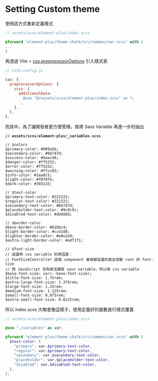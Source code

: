 # Setting Custom theme

使用該方式重新定義樣式

```scss
// assets/scss/element-plus/index.scss

@forward "element-plus/theme-chalk/src/common/var.scss" with (
...
)
```

再透過 Vite > [css.preprocessorOptions](https://vitejs.dev/config/shared-options#css-preprocessoroptions) 引入樣式表

```javascript
// vite.config.js

css: {
  preprocessorOptions: {
    scss: {
      additionalData: `
        @use "@/assets/scss/element-plus/index.scss" as *;
      `,
    },
  },
},
```

而其中，為了讓開發者更方便管理，故將 Sass Variable 再進一步的抽出

<pre class="language-scss"><code class="lang-scss"><strong>// assets/scss/element-plus/_variables.scss
</strong>
// $colors
$primary-color: #009a5b;
$secondary-color: #6b747d;
$success-color: #4aac48;
$danger-color: #ff5252;
$error-color: #ff5252;
$warning-color: #ffcc03;
$info-color: #1ea8c5;
$light-color: #f8f9fb;
$dark-color: #303133;

// $text-color
$primary-text-color: #222222;
$regular-text-color: #222222;
$secondary-text-color: #6b747d;
$placeholder-text-color: #9c9c9c;
$disabled-text-color: #dddddd;

// $border-color
$base-border-color: #b2bbc4;
$light-border-color: #ccd1d8;
$lighter-border-color: #e0e1e9;
$extra-light-border-color: #edf1f1;

// $font-size
// 這邊用 css variable 的原因是：
// FontSizeController 這個 component 會根據這邊的值去改變 root 的 font-size
// 而 JavaScript 沒有辦法讀寫 sass variable，所以用 css variable
$base-font-size: var(--base-font-size);
$title-font-size: 1.75rem;
$extra-large-font-size: 1.375rem;
$large-font-size: 1.25rem;
$medium-font-size: 1.125rem;
$small-font-size: 0.875rem;
$extra-small-font-size: 0.8125rem;
</code></pre>

所以 index.scss 大略會像這樣子，使用定義好的變數進行樣式覆蓋

```scss
// assets/scss/element-plus/index.scss

@use "./variables" as var;

@forward "element-plus/theme-chalk/src/common/var.scss" with (
  $text-color: (
    "primary": var.$primary-text-color,
    "regular": var.$primary-text-color,
    "secondary": var.$secondary-text-color,
    "placeholder": var.$placeholder-text-color,
    "disabled": var.$disabled-text-color,
  ),
);
```
